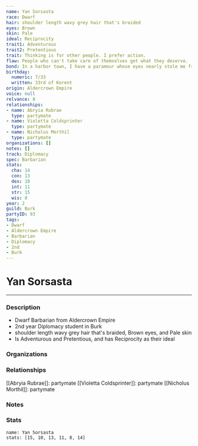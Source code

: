 ```yaml
---
name: Yan Sorsasta
race: Dwarf
hair: shoulder length wavy grey hair that's braided
eyes: Brown
skin: Pale
ideal: Reciprocity
trait1: Adventurous
trait2: Pretentious
trait: Thinking is for other people. I prefer action.
flaw: People who can't take care of themselves get what they deserve.
bond: In a harbor town, I have a paramour whose eyes nearly stole me from the sea.
birthday:
  numeric: 7/33
  written: 33rd of Korent
origin: Aldercrown Empire
voice: null
relvance: 0
relationships:
- name: Abryia Rubrae
  type: partymate
- name: Violetta Coldsprinter
  type: partymate
- name: Nicholus Morthil
  type: partymate
organizations: []
notes: []
track: Diplomacy
spec: Barbarian
stats:
  cha: 14
  con: 13
  dex: 10
  int: 11
  str: 15
  wis: 8
year: 2
guild: Burk
partyID: 93
tags:
- Dwarf
- Aldercrown Empire
- Barbarian
- Diplomacy
- 2nd
- Burk
---
```

# Yan Sorsasta
---
### Description
- Dwarf Barbarian from Aldercrown Empire
- 2nd year Diplomacy student in Burk
- shoulder length wavy grey hair that's braided, Brown eyes, and Pale skin
- Is Adventurous and Pretentious, and has Reciprocity as their ideal

### Organizations

### Relationships
[[Abryia Rubrae]]: partymate
[[Violetta Coldsprinter]]: partymate
[[Nicholus Morthil]]: partymate

### Notes

### Stats
```statblock
name: Yan Sorsasta
stats: [15, 10, 13, 11, 8, 14]
```